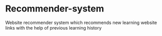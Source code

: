 # Recommender-system
Website recommender system which recommends new learning website links with the help of previous learning history

